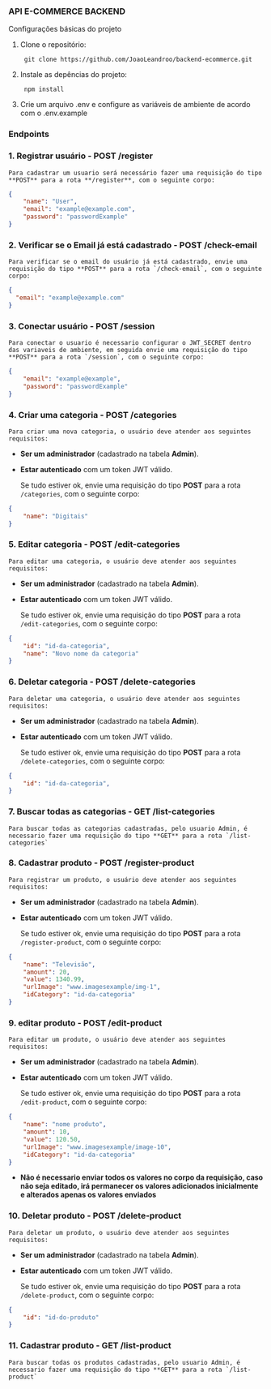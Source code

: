 ### **API E-COMMERCE BACKEND**

Configurações básicas do projeto

1. Clone o repositório:
    
        git clone https://github.com/JoaoLeandroo/backend-ecommerce.git


2. Instale as depências do projeto:

        npm install


3. Crie um arquivo .env e configure as variáveis de ambiente de acordo com o .env.example


### **Endpoints**

### 1. Registrar usuário - **POST /register**

    Para cadastrar um usuario será necessário fazer uma requisição do tipo **POST** para a rota **/register**, com o seguinte corpo:

```json
{
    "name": "User",
    "email": "example@example.com",
    "password": "passwordExample"
}
```

### 2. Verificar se o Email já está cadastrado - **POST /check-email**

    Para verificar se o email do usuário já está cadastrado, envie uma requisição do tipo **POST** para a rota `/check-email`, com o seguinte corpo:

```json
{
  "email": "example@example.com"
}
```
### 3. Conectar usuário - **POST /session**

    Para conectar o usuario é necessario configurar o JWT_SECRET dentro das variaveis de ambiente, em seguida envie uma requisição do tipo **POST** para a rota `/session`, com o seguinte corpo:

```json
{
    "email": "example@example",
    "password": "passwordExample"
}
```

### 4. Criar uma categoria - **POST /categories**

    Para criar uma nova categoria, o usuário deve atender aos seguintes requisitos:
- **Ser um administrador** (cadastrado na tabela **Admin**).
- **Estar autenticado** com um token JWT válido.

    Se tudo estiver ok, envie uma requisição do tipo **POST** para a rota `/categories`, com o seguinte corpo:

```json
{
    "name": "Digitais"
}
```

### 5. Editar categoria - **POST /edit-categories**

    Para editar uma categoria, o usuário deve atender aos seguintes requisitos:
- **Ser um administrador** (cadastrado na tabela **Admin**).
- **Estar autenticado** com um token JWT válido. 

    Se tudo estiver ok, envie uma requisição do tipo **POST** para a rota `/edit-categories`, com o seguinte corpo:

```json
{
    "id": "id-da-categoria",
    "name": "Novo nome da categoria"
}
```

### 6. Deletar categoria - **POST /delete-categories**

    Para deletar uma categoria, o usuário deve atender aos seguintes requisitos:
- **Ser um administrador** (cadastrado na tabela **Admin**).
- **Estar autenticado** com um token JWT válido. 

    Se tudo estiver ok, envie uma requisição do tipo **POST** para a rota `/delete-categories`, com o seguinte corpo:

```json
{
    "id": "id-da-categoria",
}
```

### 7. Buscar todas as categorias - **GET /list-categories**

    Para buscar todas as categorias cadastradas, pelo usuario Admin, é necessario fazer uma requisição do tipo **GET** para a rota `/list-categories`

### 8. Cadastrar produto - **POST /register-product**

    Para registrar um produto, o usuário deve atender aos seguintes requisitos:
- **Ser um administrador** (cadastrado na tabela **Admin**).
- **Estar autenticado** com um token JWT válido. 

    Se tudo estiver ok, envie uma requisição do tipo **POST** para a rota `/register-product`, com o seguinte corpo:

```json
{
	"name": "Televisão",
	"amount": 20,
	"value": 1340.99,
	"urlImage": "www.imagesexample/img-1",
	"idCategory": "id-da-categoria"
}
```

### 9. editar produto - **POST /edit-product**

    Para editar um produto, o usuário deve atender aos seguintes requisitos:
- **Ser um administrador** (cadastrado na tabela **Admin**).
- **Estar autenticado** com um token JWT válido. 

    Se tudo estiver ok, envie uma requisição do tipo **POST** para a rota `/edit-product`, com o seguinte corpo:

```json
{
	"name": "nome produto",
	"amount": 10,
	"value": 120.50,
	"urlImage": "www.imagesexample/image-10",
	"idCategory": "id-da-categoria"
}
```

- **Não é necessario enviar todos os valores no corpo da requisição, caso não seja editado, irá permanecer os valores adicionados inicialmente e alterados apenas os valores enviados**


### 10. Deletar produto - **POST /delete-product**

    Para deletar um produto, o usuário deve atender aos seguintes requisitos:
- **Ser um administrador** (cadastrado na tabela **Admin**).
- **Estar autenticado** com um token JWT válido. 

    Se tudo estiver ok, envie uma requisição do tipo **POST** para a rota `/delete-product`, com o seguinte corpo:

```json
{
    "id": "id-do-produto"
}
```

### 11. Cadastrar produto - **GET /list-product**

    Para buscar todas os produtos cadastradas, pelo usuario Admin, é necessario fazer uma requisição do tipo **GET** para a rota `/list-product`
